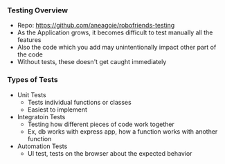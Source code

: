 ### Testing Overview

* Repo: https://github.com/aneagoie/robofriends-testing
* As the Application grows, it becomes difficult to test manually all the features
* Also the code which you add may unintentionally impact other part of the code
* Without tests, these doesn't get caught immediately

### Types of Tests

* Unit Tests
  * Tests individual functions or classes
  * Easiest to implement
* Integratoin Tests
  * Testing how different pieces of code work together
  * Ex, db works with express app, how a function works with another function
* Automation Tests
  * UI test, tests on the browser about the expected behavior